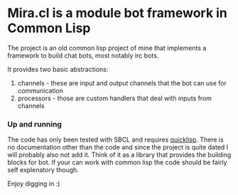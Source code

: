 # Mira.cl is a module bot framework in Common Lisp

The project is an old common lisp project of mine that implements
a framework to build chat bots, most notably irc bots.

It provides two basic abstractions:

1. channels - these are input and output channels that the bot can use for communication
2. processors - those are custom handlers that deal with inputs from channels

### Up and running

The code has only been tested with SBCL and requires [quicklisp](https://www.quicklisp.org/beta/#installation).
There is no documentation other than the code and since the project is quite dated I will probably also not 
add it. Think of it as a library that provides the building blocks for bot. If your can work with common lisp
the code should be fairly self explenatory though.

Enjoy digging in :)
